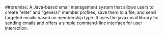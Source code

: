 ##premise: 
A Java-based email management system that allows users to create "elite" and "general" member profiles, save them to a file, and send targeted emails based on membership type. It uses the javax.mail library for sending emails and offers a simple command-line interface for user interaction.
